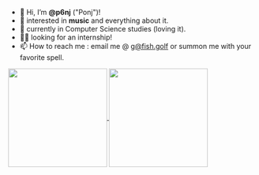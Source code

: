 - 👋 Hi, I’m **@p6nj** ("Ponj")!
- 👀 interested in **music** and everything about it.
- 🌱 currently in Computer Science studies (loving it).
- 👨‍💼 looking for an internship!
- 📫 How to reach me : email me @ [g@fish.golf](mailto:g@fish.golf) or summon me with your favorite spell.


<a href="https://github.com/anuraghazra/github-readme-stats">
  <img height=200 align="center" src="https://github-readme-stats.vercel.app/api?username=p6nj&show_icons=true" />
</a>
<a href="https://github.com/anuraghazra/github-readme-stats">
  <img height=200 align="center" src="https://github-readme-stats.vercel.app/api/top-langs/?username=p6nj&layout=compact&hide=jupyter%20notebook" />
</a>
